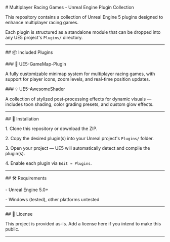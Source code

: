 \# Multiplayer Racing Games - Unreal Engine Plugin Collection



This repository contains a collection of Unreal Engine 5 plugins designed to enhance multiplayer racing games.



Each plugin is structured as a standalone module that can be dropped into any UE5 project's `Plugins/` directory.



---



\## 📦 Included Plugins



\### 🚗 UE5-GameMap-Plugin

A fully customizable minimap system for multiplayer racing games, with support for player icons, zoom levels, and real-time position updates.



\### 💡 UE5-AwesomeShader

A collection of stylized post-processing effects for dynamic visuals — includes toon shading, color grading presets, and custom glow effects.



<!-- Add more plugins here as needed -->



---



\## 🔧 Installation



1\. Clone this repository or download the ZIP.

2\. Copy the desired plugin(s) into your Unreal project's `Plugins/` folder.

3\. Open your project — UE5 will automatically detect and compile the plugin(s).

4\. Enable each plugin via `Edit → Plugins`.



---



\## 🛠 Requirements



\- Unreal Engine 5.0+

\- Windows (tested), other platforms untested



---



\## 📜 License



This project is provided as-is. Add a license here if you intend to make this public.



---



